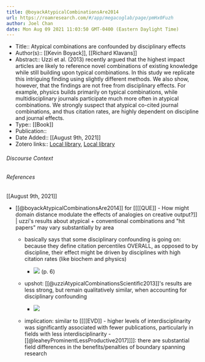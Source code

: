 ```yaml
---
title: @boyackAtypicalCombinationsAre2014
url: https://roamresearch.com/#/app/megacoglab/page/pmHx0Fuzh
author: Joel Chan
date: Mon Aug 09 2021 11:03:50 GMT-0400 (Eastern Daylight Time)
---
```


- Title:: Atypical combinations are confounded by disciplinary effects
- Author(s):: [[Kevin Boyack]], [[Richard Klavans]]
- Abstract:: Uzzi et al. (2013) recently argued that the highest impact articles are likely to reference novel combinations of existing knowledge while still building upon typical combinations. In this study we replicate this intriguing finding using slightly different methods. We also show, however, that the findings are not free from disciplinary effects. For example, physics builds primarily on typical combinations, while multidisciplinary journals participate much more often in atypical combinations. We strongly suspect that atypical co-cited journal combinations, and thus citation rates, are highly dependent on discipline and journal effects.
- Type:: [[Book]]
- Publication::
- Date Added:: [[August 9th, 2021]]
- Zotero links:: [Local library](zotero://select/groups/2451508/items/PE726XC5), [Local library](https://www.zotero.org/groups/2451508/items/PE726XC5)

###### Discourse Context



###### References

[[August 9th, 2021]]

- [[@boyackAtypicalCombinationsAre2014]] for [[[[QUE]] - How might domain distance modulate the effects of analogies on creative output?]] | uzzi's results about atypical + conventional combinations and "hit papers" may vary substantially by area

    - basically says that some disciplinary confounding is going on: because they define citation percentiles OVERALL, as opposed to by discipline, their effect might be driven by disciplines with high citation rates (like biochem and physics)

        - ![](https://firebasestorage.googleapis.com/v0/b/firescript-577a2.appspot.com/o/imgs%2Fapp%2Fmegacoglab%2FYg51zgK0g_.png?alt=media&token=0df5ef0d-b5fe-4bd5-b050-1c568c5f854e) (p. 6)

    - upshot: [[@uzziAtypicalCombinationsScientific2013]]'s results are less strong, but remain qualitatively similar, when accounting for disciplinary confounding

        - ![](https://firebasestorage.googleapis.com/v0/b/firescript-577a2.appspot.com/o/imgs%2Fapp%2Fmegacoglab%2F5FHoGG803L.png?alt=media&token=26a5b0e9-a0b2-48da-8b6b-4be995020f2a)

    - implication: similar to [[[[EVD]] - higher levels of interdisciplinarity was significantly associated with fewer publications, particularly in fields with less interdisciplinarity - [[@leaheyProminentLessProductive2017]]]]: there are substantial field differences in the benefits/penalties of boundary spanning research
